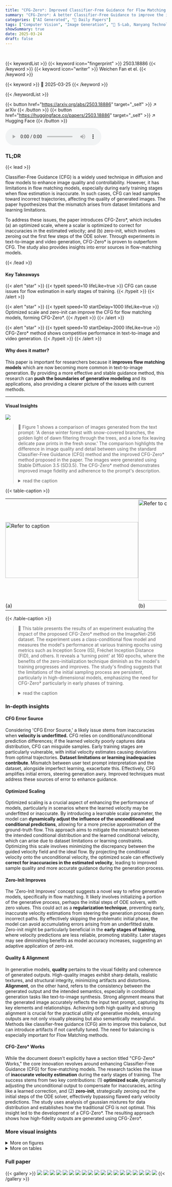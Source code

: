 ```yaml
---
title: "CFG-Zero*: Improved Classifier-Free Guidance for Flow Matching Models"
summary: "CFG-Zero*: A better Classifier-Free Guidance to improve the image quality and text alignment in Flow Matching models."
categories: ["AI Generated", "🤗 Daily Papers"]
tags: ["Computer Vision", "Image Generation", "🏢 S-Lab, Nanyang Technological University",]
showSummary: true
date: 2025-03-24
draft: false
---
```


<br>

{{< keywordList >}}
{{< keyword icon="fingerprint" >}} 2503.18886 {{< /keyword >}}
{{< keyword icon="writer" >}} Weichen Fan et el. {{< /keyword >}}
 
{{< keyword >}} 🤗 2025-03-25 {{< /keyword >}}
 
{{< /keywordList >}}

{{< button href="https://arxiv.org/abs/2503.18886" target="_self" >}}
↗ arXiv
{{< /button >}}
{{< button href="https://huggingface.co/papers/2503.18886" target="_self" >}}
↗ Hugging Face
{{< /button >}}



<audio controls>
    <source src="https://ai-paper-reviewer.com/2503.18886/podcast.wav" type="audio/wav">
    Your browser does not support the audio element.
</audio>


### TL;DR


{{< lead >}}

Classifier-Free Guidance (CFG) is a widely used technique in diffusion and flow models to enhance image quality and controllability. However, it has limitations in flow matching models, especially during early training stages when flow estimation is inaccurate. In such cases, CFG can lead samples toward incorrect trajectories, affecting the quality of generated images. The paper hypothesizes that the mismatch arises from dataset limitations and learning limitations.



To address these issues, the paper introduces CFG-Zero*, which includes (a) an optimized scale, where a scalar is optimized to correct for inaccuracies in the estimated velocity; and (b) zero-init, which involves zeroing out the first few steps of the ODE solver. Through experiments in text-to-image and video generation, CFG-Zero* is proven to outperform CFG. The study also provides insights into error sources in flow-matching models.

{{< /lead >}}


#### Key Takeaways

{{< alert "star" >}}
{{< typeit speed=10 lifeLike=true >}} CFG can cause issues for flow estimation in early stages of training. {{< /typeit >}}
{{< /alert >}}

{{< alert "star" >}}
{{< typeit speed=10 startDelay=1000 lifeLike=true >}} Optimized scale and zero-init can improve the CFG for flow matching models, forming CFG-Zero*. {{< /typeit >}}
{{< /alert >}}

{{< alert "star" >}}
{{< typeit speed=10 startDelay=2000 lifeLike=true >}} CFG-Zero* method shows competitive performance in text-to-image and video generation. {{< /typeit >}}
{{< /alert >}}

#### Why does it matter?
This paper is important for researchers because it **improves flow matching models** which are now becoming more common in text-to-image generation. By providing a more effective and stable guidance method, this research can **push the boundaries of generative modeling** and its applications, also providing a clearer picture of the issues with current methods.

------
#### Visual Insights



![](https://arxiv.org/html/2503.18886/x2.png)

> 🔼 Figure 1 shows a comparison of images generated from the text prompt: 'A dense winter forest with snow-covered branches, the golden light of dawn filtering through the trees, and a lone fox leaving delicate paw prints in the fresh snow.'  The comparison highlights the difference in image quality and detail between using the standard Classifier-Free Guidance (CFG) method and the improved CFG-Zero* method proposed in the paper.  The images were generated using Stable Diffusion 3.5 (SD3.5).  The CFG-Zero* method demonstrates improved image fidelity and adherence to the prompt's description.
> <details>
> <summary>read the caption</summary>
> Figure 1: Comparison for the prompt: “A dense winter forest with snow-covered branches, the golden light of dawn filtering through the trees, and a lone fox leaving delicate paw prints in the fresh snow.” Images generated using SD3.5 [5] with CFG and CFG-Zero⋆ (Ours).
> </details>





{{< table-caption >}}
<table class="ltx_tabular ltx_centering ltx_align_middle" id="S4.F3.2">
<tbody class="ltx_tbody">
<tr class="ltx_tr" id="S4.F3.2.2">
<td class="ltx_td ltx_nopad_l ltx_nopad_r ltx_align_center" id="S4.F3.1.1.1" style="padding-left:0.0pt;padding-right:0.0pt;"><img alt="Refer to caption" class="ltx_graphics ltx_img_landscape" height="174" id="S4.F3.1.1.1.g1" src="x3.png" width="415"/></td>
<td class="ltx_td ltx_nopad_l ltx_nopad_r ltx_align_center" id="S4.F3.2.2.2" style="padding-left:0.0pt;padding-right:0.0pt;"><img alt="Refer to caption" class="ltx_graphics ltx_img_landscape" height="314" id="S4.F3.2.2.2.g1" src="x4.png" width="415"/></td>
</tr>
<tr class="ltx_tr" id="S4.F3.2.3.1">
<td class="ltx_td ltx_nopad_l ltx_nopad_r ltx_align_center" id="S4.F3.2.3.1.1" style="padding-left:0.0pt;padding-right:0.0pt;">(a)</td>
<td class="ltx_td ltx_nopad_l ltx_nopad_r ltx_align_center" id="S4.F3.2.3.1.2" style="padding-left:0.0pt;padding-right:0.0pt;">(b)</td>
</tr>
</tbody>
</table>{{< /table-caption >}}

> 🔼 This table presents the results of an experiment evaluating the impact of the proposed CFG-Zero* method on the ImageNet-256 dataset.  The experiment uses a class-conditional flow model and measures the model's performance at various training epochs using metrics such as Inception Score (IS), Fréchet Inception Distance (FID), and others. It reveals a 'turning point' at 160 epochs, where the benefits of the zero-initialization technique diminish as the model's training progresses and improves.  The study's finding suggests that the limitations of the initial sampling process are persistent, particularly in high-dimensional models, emphasizing the need for CFG-Zero* particularly in early phases of training.
> <details>
> <summary>read the caption</summary>
> Table 1: Validation on ImageNet-256.  We evaluate a model at different training stages and observe a turning point at 160 epochs, where zero-init results in poorer performance when the model converges. This experiment validates that high-dimensional models also suffer from inaccuracies in initial sampling.
> </details>





### In-depth insights


#### CFG Error Source
Considering 'CFG Error Source,' a likely issue stems from inaccuracies when **velocity is underfitted.** CFG relies on conditional/unconditional prediction differences; if the learned velocity poorly captures data distribution, CFG can misguide samples. Early training stages are particularly vulnerable, with initial velocity estimates causing deviations from optimal trajectories. **Dataset limitations or learning inadequacies contribute**. Mismatch between user text prompt interpretation and the dataset, alongside imperfect learning, exacerbate this. Effectively, CFG amplifies initial errors, steering generation awry. Improved techniques must address these sources of error to enhance guidance.

#### Optimized Scaling
Optimized scaling is a crucial aspect of enhancing the performance of models, particularly in scenarios where the learned velocity may be underfitted or inaccurate. By introducing a learnable scalar parameter, the model can **dynamically adjust the influence of the unconditional and conditional predictions**, allowing for a more precise approximation of the ground-truth flow. This approach aims to mitigate the mismatch between the intended conditional distribution and the learned conditional velocity, which can arise due to dataset limitations or learning constraints. Optimizing this scale involves minimizing the discrepancy between the guided velocity field and the ideal flow. By projecting the conditional velocity onto the unconditional velocity, the optimized scale can effectively **correct for inaccuracies in the estimated velocity**, leading to improved sample quality and more accurate guidance during the generation process.

#### Zero-Init Improves
The 'Zero-Init Improves' concept suggests a novel way to refine generative models, specifically in flow matching. It likely involves initializing a portion of the generative process, perhaps the initial steps of ODE solvers, with zero values. This could act as a **regularization technique**, preventing early, inaccurate velocity estimations from steering the generation process down incorrect paths. By effectively skipping the problematic initial phase, the model can avoid accumulating errors arising from an underfitted state. Zero-init might be particularly beneficial in the **early stages of training**, where velocity predictions are less reliable, promoting stability. Later stages may see diminishing benefits as model accuracy increases, suggesting an adaptive application of zero-init.

#### Quality & Alignment
In generative models, **quality** pertains to the visual fidelity and coherence of generated outputs. High-quality images exhibit sharp details, realistic textures, and structural integrity, minimizing artifacts and distortions. **Alignment**, on the other hand, refers to the consistency between the generated output and the intended semantics, especially in conditional generation tasks like text-to-image synthesis. Strong alignment means that the generated image accurately reflects the input text prompt, capturing its key elements and relationships. Achieving both high quality and strong alignment is crucial for the practical utility of generative models, ensuring outputs are not only visually pleasing but also semantically meaningful. Methods like classifier-free guidance (CFG) aim to improve this balance, but can introduce artifacts if not carefully tuned. The need for balancing is especially important for Flow Matching methods.

#### CFG-Zero* Works
While the document doesn't explicitly have a section titled "CFG-Zero* Works," the core innovation revolves around enhancing Classifier-Free Guidance (CFG) for flow-matching models. The research tackles the issue of **inaccurate velocity estimation** during the early stages of training. The success stems from two key contributions: (1) **optimized scale**, dynamically adjusting the unconditional output to compensate for inaccuracies, acting like a learned correction, and (2) **zero-init**, strategically zeroing out the initial steps of the ODE solver, effectively bypassing flawed early velocity predictions. The study uses analysis of gaussian mixtures for data distribution and establishes how the traditional CFG is not optimal. This insight led to the development of a CFG-Zero*. The resulting approach shows how high-fidelity outputs are generated using CFG-Zero*.


### More visual insights

<details>
<summary>More on figures
</summary>


![](https://arxiv.org/html/2503.18886/x5.png)

> 🔼 This figure compares the results of image generation with and without classifier-free guidance (CFG).  The prompt used was: “A mysterious underwater city with bioluminescent corals and towering glass domes.” The image on the left shows a sample generated using standard conditional generation, lacking the detail and coherence found in the image on the right, which is generated using CFG. CFG helps align the generated image more closely with the user's specified prompt by guiding the sampling process towards a more appropriate output based on the user's condition. The difference showcases CFG's effectiveness in enhancing image quality and aligning generated images with given text prompts.
> <details>
> <summary>read the caption</summary>
> Figure 2: (Left) Conditional generation. (Right) CFG generation. (Prompt: “A mysterious underwater city with bioluminescent corals and towering glass domes.”)
> </details>



![](https://arxiv.org/html/2503.18886/x6.png)

> 🔼 Figure 3 presents a comparative analysis of the performance of a flow matching model trained on a 2D Gaussian mixture.  The left panel displays the Jensen-Shannon (JS) divergence between the model's generated sample distribution and the true target distribution over training epochs. This metric quantifies the difference between the model's output and the desired outcome.  The right panel shows the Euclidean norm (magnitude) of the difference between the model's initial velocity estimate (v~0θ) and the true optimal velocity (v~0∗) for each epoch. This error norm highlights how accurately the model predicts the optimal trajectory at the beginning of the sampling process. A gray line in the right panel represents the magnitude of the ground truth velocity, providing a visual reference for the scale of the error.
> <details>
> <summary>read the caption</summary>
> Figure 3: Results on mixture of Gaussians in ℝ2superscriptℝ2{\mathbb{R}}^{2}blackboard_R start_POSTSUPERSCRIPT 2 end_POSTSUPERSCRIPT. Left: The Jensen–Shannon divergence between the model’s final flow sample distribution and the target distribution v.s. training epoch. Right: The velocity error norm ‖𝒗~0θ−𝒗~0∗‖normsubscriptsuperscript~𝒗𝜃0subscriptsuperscript~𝒗∗0\|\tilde{{\bm{v}}}^{\theta}_{0}-\tilde{{\bm{v}}}^{\ast}_{0}\|∥ over~ start_ARG bold_italic_v end_ARG start_POSTSUPERSCRIPT italic_θ end_POSTSUPERSCRIPT start_POSTSUBSCRIPT 0 end_POSTSUBSCRIPT - over~ start_ARG bold_italic_v end_ARG start_POSTSUPERSCRIPT ∗ end_POSTSUPERSCRIPT start_POSTSUBSCRIPT 0 end_POSTSUBSCRIPT ∥, with the ground truth norm shown in gray v.s. training epoch.
> </details>



![](https://arxiv.org/html/2503.18886/x7.png)

> 🔼 Figure 4 presents a qualitative comparison of image generation results using standard Classifier-Free Guidance (CFG) and the improved method CFG-Zero*.  Three different state-of-the-art models were used: Lumina-Next, Stable Diffusion 3, and Stable Diffusion 3.5.  Each model used its optimal settings for sampling steps and guidance scale. The images generated with CFG are shown in orange, while those generated with CFG-Zero* are highlighted in green boxes, allowing for a direct visual comparison of the quality and fidelity of the generated images.
> <details>
> <summary>read the caption</summary>
> Figure 4: Qualitative comparisons between CFG and CFG-Zero⋆. Experiments are conducted using Lumina-Next, Stable Diffusion 3, and Stable Diffusion 3.5, with each model evaluated under its recommended optimal sampling steps and guidance scale settings. CFG results are shown in orange and Ours are highlighted in green boxes.
> </details>



![](https://arxiv.org/html/2503.18886/x34.png)

> 🔼 This figure displays the results of a user study comparing the performance of CFG-Zero* against the standard CFG method across four different text-to-image models: Lumina-Next, Stable Diffusion 3, Stable Diffusion 3.5, and Flux.  For each model, the chart shows the percentage of times users preferred images generated by CFG-Zero* over those generated by CFG.  This provides a clear visual representation of CFG-Zero*'s relative effectiveness in generating higher-quality images compared to CFG across multiple leading models.
> <details>
> <summary>read the caption</summary>
> Figure 5: User study on Lumina-Next, Stable Diffusion 3, Stable Diffusion 3.5, and Flux. The win rate of our method compared to CFG is presented.
> </details>



![](https://arxiv.org/html/2503.18886/x35.png)

> 🔼 Figure 6 showcases a qualitative comparison of video generation results using the Wan-2.1 [1B] model, with and without the CFG-Zero* method.  The experiments were conducted using the model's recommended parameters for optimal sampling steps and guidance scale. The figure directly compares the visual quality of videos generated by CFG-Zero* and standard CFG, allowing for a visual assessment of the improvements achieved by CFG-Zero* in terms of detail, color, and overall smoothness of the generated videos. Two example video prompts are shown: 'A bicycle gliding through a snowy field' and 'An astronaut flying in space.'
> <details>
> <summary>read the caption</summary>
> Figure 6: Qualitative comparisons between CFG-Zero⋆ and CFG. Experiments are conducted using Wan-2.1 [1B] [39], under its recommended optimal sampling steps and guidance scale settings.
> </details>



![](https://arxiv.org/html/2503.18886/x36.png)

> 🔼 This ablation study investigates the effect of varying the number of sampling steps on the performance of CFG-Zero* and standard CFG.  Two key metrics are compared across different step counts: CLIP Score (measuring image-text alignment) and Aesthetic Score (measuring visual appeal). The graphs visualize how these scores change for both methods as the number of sampling steps increases, allowing for a direct comparison of the impact of the proposed CFG-Zero* improvements on image quality and alignment with text prompts, across various sampling steps.
> <details>
> <summary>read the caption</summary>
> Figure 7: Abalation study on different sampling steps. Comparison of CLIP Score and Aesthetic Score between our method and CFG across different sampling steps.
> </details>



![](https://arxiv.org/html/2503.18886/x37.png)

> 🔼 This ablation study investigates the effect of varying the guidance scale on the performance of both the standard CFG method and the proposed CFG-Zero* method.  Two metrics are used to evaluate performance: the CLIP Score, which measures the alignment between generated images and text prompts, and the Aesthetic Score, which assesses the visual quality of the generated images. The figure shows how these two scores change for CFG and CFG-Zero* as the guidance scale is varied.  This allows for an analysis of which method is more robust and performs better across a range of guidance scales, demonstrating the effectiveness of CFG-Zero* in improving both image-text alignment and visual quality compared to the baseline CFG.
> <details>
> <summary>read the caption</summary>
> Figure 8: Abalation study on different guidance scale. Comparison of CLIP Score and Aesthetic Score between our method and CFG across different guidance scale.
> </details>



![](https://arxiv.org/html/2503.18886/x38.png)

> 🔼 Figure A1 visualizes the sampling trajectories of a flow matching model for different time steps (t=0, 0.2, 0.4, 0.6, 0.8, 1.0).  Each panel displays the sample trajectories generated using three different guidance methods: CFG (Classifier-Free Guidance), 'Cond' (conditional generation without guidance), and the proposed CFG-Zero*. The figure demonstrates how CFG-Zero* effectively guides the samples toward the target distribution, unlike CFG which causes the samples to deviate significantly, and Cond which results in high variance.
> <details>
> <summary>read the caption</summary>
> Figure A1: Flow sampling trajectory. Each panel shows the sample trajectories at a different time step.
> </details>



![](https://arxiv.org/html/2503.18886/x39.png)

> 🔼 This ablation study investigates the impact of the 'zero-init' technique on model performance.  The technique involves setting the initial velocity to zero for a specified number of steps in the ordinary differential equation (ODE) solver used during sample generation.  The figure likely shows how different numbers of zero-initialized steps affect key performance metrics, possibly including image quality scores and the alignment between generated images and text prompts (measured by metrics like FID or CLIP score).  The results would demonstrate whether zeroing out early ODE steps leads to improved or worse outcomes.
> <details>
> <summary>read the caption</summary>
> Figure A2: Ablation study of zero-init steps.
> </details>



</details>




<details>
<summary>More on tables
</summary>


{{< table-caption >}}
<table class="ltx_tabular ltx_guessed_headers ltx_align_middle" id="S4.T1.5.5">
<tbody class="ltx_tbody">
<tr class="ltx_tr" id="S4.T1.5.5.6.1">
<th class="ltx_td ltx_align_left ltx_th ltx_th_column ltx_th_row ltx_border_tt" id="S4.T1.5.5.6.1.1" rowspan="2"><span class="ltx_text" id="S4.T1.5.5.6.1.1.1">Epochs</span></th>
<th class="ltx_td ltx_align_left ltx_th ltx_th_column ltx_th_row ltx_border_tt" id="S4.T1.5.5.6.1.2" rowspan="2"><span class="ltx_text" id="S4.T1.5.5.6.1.2.1">Methods</span></th>
<th class="ltx_td ltx_align_center ltx_th ltx_th_column ltx_border_tt" colspan="4" id="S4.T1.5.5.6.1.3">Metrics</th>
<td class="ltx_td ltx_border_tt" id="S4.T1.5.5.6.1.4"></td>
</tr>
<tr class="ltx_tr" id="S4.T1.5.5.5">
<th class="ltx_td ltx_align_center ltx_th ltx_th_column ltx_border_t" id="S4.T1.1.1.1.1">IS<math alttext="\uparrow" class="ltx_Math" display="inline" id="S4.T1.1.1.1.1.m1.1"><semantics id="S4.T1.1.1.1.1.m1.1a"><mo id="S4.T1.1.1.1.1.m1.1.1" stretchy="false" xref="S4.T1.1.1.1.1.m1.1.1.cmml">↑</mo><annotation-xml encoding="MathML-Content" id="S4.T1.1.1.1.1.m1.1b"><ci id="S4.T1.1.1.1.1.m1.1.1.cmml" xref="S4.T1.1.1.1.1.m1.1.1">↑</ci></annotation-xml><annotation encoding="application/x-tex" id="S4.T1.1.1.1.1.m1.1c">\uparrow</annotation><annotation encoding="application/x-llamapun" id="S4.T1.1.1.1.1.m1.1d">↑</annotation></semantics></math>
</th>
<th class="ltx_td ltx_align_center ltx_th ltx_th_column ltx_border_t" id="S4.T1.2.2.2.2">FID<math alttext="\downarrow" class="ltx_Math" display="inline" id="S4.T1.2.2.2.2.m1.1"><semantics id="S4.T1.2.2.2.2.m1.1a"><mo id="S4.T1.2.2.2.2.m1.1.1" stretchy="false" xref="S4.T1.2.2.2.2.m1.1.1.cmml">↓</mo><annotation-xml encoding="MathML-Content" id="S4.T1.2.2.2.2.m1.1b"><ci id="S4.T1.2.2.2.2.m1.1.1.cmml" xref="S4.T1.2.2.2.2.m1.1.1">↓</ci></annotation-xml><annotation encoding="application/x-tex" id="S4.T1.2.2.2.2.m1.1c">\downarrow</annotation><annotation encoding="application/x-llamapun" id="S4.T1.2.2.2.2.m1.1d">↓</annotation></semantics></math>
</th>
<th class="ltx_td ltx_align_center ltx_th ltx_th_column ltx_border_t" id="S4.T1.3.3.3.3">sFID<math alttext="\downarrow" class="ltx_Math" display="inline" id="S4.T1.3.3.3.3.m1.1"><semantics id="S4.T1.3.3.3.3.m1.1a"><mo id="S4.T1.3.3.3.3.m1.1.1" stretchy="false" xref="S4.T1.3.3.3.3.m1.1.1.cmml">↓</mo><annotation-xml encoding="MathML-Content" id="S4.T1.3.3.3.3.m1.1b"><ci id="S4.T1.3.3.3.3.m1.1.1.cmml" xref="S4.T1.3.3.3.3.m1.1.1">↓</ci></annotation-xml><annotation encoding="application/x-tex" id="S4.T1.3.3.3.3.m1.1c">\downarrow</annotation><annotation encoding="application/x-llamapun" id="S4.T1.3.3.3.3.m1.1d">↓</annotation></semantics></math>
</th>
<th class="ltx_td ltx_align_center ltx_th ltx_th_column ltx_border_t" id="S4.T1.4.4.4.4">Precision<math alttext="\uparrow" class="ltx_Math" display="inline" id="S4.T1.4.4.4.4.m1.1"><semantics id="S4.T1.4.4.4.4.m1.1a"><mo id="S4.T1.4.4.4.4.m1.1.1" stretchy="false" xref="S4.T1.4.4.4.4.m1.1.1.cmml">↑</mo><annotation-xml encoding="MathML-Content" id="S4.T1.4.4.4.4.m1.1b"><ci id="S4.T1.4.4.4.4.m1.1.1.cmml" xref="S4.T1.4.4.4.4.m1.1.1">↑</ci></annotation-xml><annotation encoding="application/x-tex" id="S4.T1.4.4.4.4.m1.1c">\uparrow</annotation><annotation encoding="application/x-llamapun" id="S4.T1.4.4.4.4.m1.1d">↑</annotation></semantics></math>
</th>
<th class="ltx_td ltx_align_center ltx_th ltx_th_column ltx_border_t" id="S4.T1.5.5.5.5">Recall<math alttext="\uparrow" class="ltx_Math" display="inline" id="S4.T1.5.5.5.5.m1.1"><semantics id="S4.T1.5.5.5.5.m1.1a"><mo id="S4.T1.5.5.5.5.m1.1.1" stretchy="false" xref="S4.T1.5.5.5.5.m1.1.1.cmml">↑</mo><annotation-xml encoding="MathML-Content" id="S4.T1.5.5.5.5.m1.1b"><ci id="S4.T1.5.5.5.5.m1.1.1.cmml" xref="S4.T1.5.5.5.5.m1.1.1">↑</ci></annotation-xml><annotation encoding="application/x-tex" id="S4.T1.5.5.5.5.m1.1c">\uparrow</annotation><annotation encoding="application/x-llamapun" id="S4.T1.5.5.5.5.m1.1d">↑</annotation></semantics></math>
</th>
</tr>
<tr class="ltx_tr" id="S4.T1.5.5.7.2">
<th class="ltx_td ltx_align_left ltx_th ltx_th_row ltx_border_t" id="S4.T1.5.5.7.2.1" rowspan="2"><span class="ltx_text" id="S4.T1.5.5.7.2.1.1">10</span></th>
<th class="ltx_td ltx_align_left ltx_th ltx_th_row ltx_border_t" id="S4.T1.5.5.7.2.2">CFG</th>
<td class="ltx_td ltx_align_center ltx_border_t" id="S4.T1.5.5.7.2.3"><span class="ltx_text ltx_font_bold" id="S4.T1.5.5.7.2.3.1">53.27</span></td>
<td class="ltx_td ltx_align_center ltx_border_t" id="S4.T1.5.5.7.2.4">28.57</td>
<td class="ltx_td ltx_align_center ltx_border_t" id="S4.T1.5.5.7.2.5">18.52</td>
<td class="ltx_td ltx_align_center ltx_border_t" id="S4.T1.5.5.7.2.6">0.61</td>
<td class="ltx_td ltx_align_center ltx_border_t" id="S4.T1.5.5.7.2.7">0.36</td>
</tr>
<tr class="ltx_tr" id="S4.T1.5.5.8.3">
<th class="ltx_td ltx_align_left ltx_th ltx_th_row" id="S4.T1.5.5.8.3.1" style="background-color:#E6E6E6;"><span class="ltx_text" id="S4.T1.5.5.8.3.1.1" style="background-color:#E6E6E6;">Zero-Init</span></th>
<td class="ltx_td ltx_align_center" id="S4.T1.5.5.8.3.2" style="background-color:#E6E6E6;"><span class="ltx_text" id="S4.T1.5.5.8.3.2.1" style="background-color:#E6E6E6;">52.78</span></td>
<td class="ltx_td ltx_align_center" id="S4.T1.5.5.8.3.3" style="background-color:#E6E6E6;"><span class="ltx_text ltx_font_bold" id="S4.T1.5.5.8.3.3.1" style="background-color:#E6E6E6;">28.55</span></td>
<td class="ltx_td ltx_align_center" id="S4.T1.5.5.8.3.4" style="background-color:#E6E6E6;"><span class="ltx_text ltx_font_bold" id="S4.T1.5.5.8.3.4.1" style="background-color:#E6E6E6;">17.32</span></td>
<td class="ltx_td ltx_align_center" id="S4.T1.5.5.8.3.5" style="background-color:#E6E6E6;"><span class="ltx_text ltx_font_bold" id="S4.T1.5.5.8.3.5.1" style="background-color:#E6E6E6;">0.62</span></td>
<td class="ltx_td ltx_align_center" id="S4.T1.5.5.8.3.6" style="background-color:#E6E6E6;"><span class="ltx_text ltx_font_bold" id="S4.T1.5.5.8.3.6.1" style="background-color:#E6E6E6;">0.37</span></td>
</tr>
<tr class="ltx_tr" id="S4.T1.5.5.9.4">
<th class="ltx_td ltx_align_left ltx_th ltx_th_row ltx_border_t" id="S4.T1.5.5.9.4.1" rowspan="2"><span class="ltx_text" id="S4.T1.5.5.9.4.1.1">20</span></th>
<th class="ltx_td ltx_align_left ltx_th ltx_th_row ltx_border_t" id="S4.T1.5.5.9.4.2">CFG</th>
<td class="ltx_td ltx_align_center ltx_border_t" id="S4.T1.5.5.9.4.3"><span class="ltx_text ltx_font_bold" id="S4.T1.5.5.9.4.3.1">257.23</span></td>
<td class="ltx_td ltx_align_center ltx_border_t" id="S4.T1.5.5.9.4.4">11.00</td>
<td class="ltx_td ltx_align_center ltx_border_t" id="S4.T1.5.5.9.4.5">11.64</td>
<td class="ltx_td ltx_align_center ltx_border_t" id="S4.T1.5.5.9.4.6">0.92</td>
<td class="ltx_td ltx_align_center ltx_border_t" id="S4.T1.5.5.9.4.7">0.24</td>
</tr>
<tr class="ltx_tr" id="S4.T1.5.5.10.5">
<th class="ltx_td ltx_align_left ltx_th ltx_th_row" id="S4.T1.5.5.10.5.1" style="background-color:#E6E6E6;"><span class="ltx_text" id="S4.T1.5.5.10.5.1.1" style="background-color:#E6E6E6;">Zero-Init</span></th>
<td class="ltx_td ltx_align_center" id="S4.T1.5.5.10.5.2" style="background-color:#E6E6E6;"><span class="ltx_text" id="S4.T1.5.5.10.5.2.1" style="background-color:#E6E6E6;">255.79</span></td>
<td class="ltx_td ltx_align_center" id="S4.T1.5.5.10.5.3" style="background-color:#E6E6E6;"><span class="ltx_text ltx_font_bold" id="S4.T1.5.5.10.5.3.1" style="background-color:#E6E6E6;">10.65</span></td>
<td class="ltx_td ltx_align_center" id="S4.T1.5.5.10.5.4" style="background-color:#E6E6E6;"><span class="ltx_text ltx_font_bold" id="S4.T1.5.5.10.5.4.1" style="background-color:#E6E6E6;">10.95</span></td>
<td class="ltx_td ltx_align_center" id="S4.T1.5.5.10.5.5" style="background-color:#E6E6E6;"><span class="ltx_text ltx_font_bold" id="S4.T1.5.5.10.5.5.1" style="background-color:#E6E6E6;">0.92</span></td>
<td class="ltx_td ltx_align_center" id="S4.T1.5.5.10.5.6" style="background-color:#E6E6E6;"><span class="ltx_text ltx_font_bold" id="S4.T1.5.5.10.5.6.1" style="background-color:#E6E6E6;">0.25</span></td>
</tr>
<tr class="ltx_tr" id="S4.T1.5.5.11.6">
<th class="ltx_td ltx_align_left ltx_th ltx_th_row ltx_border_t" id="S4.T1.5.5.11.6.1" rowspan="2"><span class="ltx_text" id="S4.T1.5.5.11.6.1.1">40</span></th>
<th class="ltx_td ltx_align_left ltx_th ltx_th_row ltx_border_t" id="S4.T1.5.5.11.6.2">CFG</th>
<td class="ltx_td ltx_align_center ltx_border_t" id="S4.T1.5.5.11.6.3"><span class="ltx_text ltx_font_bold" id="S4.T1.5.5.11.6.3.1">339.39</span></td>
<td class="ltx_td ltx_align_center ltx_border_t" id="S4.T1.5.5.11.6.4">12.61</td>
<td class="ltx_td ltx_align_center ltx_border_t" id="S4.T1.5.5.11.6.5">11.17</td>
<td class="ltx_td ltx_align_center ltx_border_t" id="S4.T1.5.5.11.6.6">0.94</td>
<td class="ltx_td ltx_align_center ltx_border_t" id="S4.T1.5.5.11.6.7">0.23</td>
</tr>
<tr class="ltx_tr" id="S4.T1.5.5.12.7">
<th class="ltx_td ltx_align_left ltx_th ltx_th_row" id="S4.T1.5.5.12.7.1" style="background-color:#E6E6E6;"><span class="ltx_text" id="S4.T1.5.5.12.7.1.1" style="background-color:#E6E6E6;">Zero-Init</span></th>
<td class="ltx_td ltx_align_center" id="S4.T1.5.5.12.7.2" style="background-color:#E6E6E6;"><span class="ltx_text" id="S4.T1.5.5.12.7.2.1" style="background-color:#E6E6E6;">338.40</span></td>
<td class="ltx_td ltx_align_center" id="S4.T1.5.5.12.7.3" style="background-color:#E6E6E6;"><span class="ltx_text ltx_font_bold" id="S4.T1.5.5.12.7.3.1" style="background-color:#E6E6E6;">12.29</span></td>
<td class="ltx_td ltx_align_center" id="S4.T1.5.5.12.7.4" style="background-color:#E6E6E6;"><span class="ltx_text ltx_font_bold" id="S4.T1.5.5.12.7.4.1" style="background-color:#E6E6E6;">10.47</span></td>
<td class="ltx_td ltx_align_center" id="S4.T1.5.5.12.7.5" style="background-color:#E6E6E6;"><span class="ltx_text ltx_font_bold" id="S4.T1.5.5.12.7.5.1" style="background-color:#E6E6E6;">0.94</span></td>
<td class="ltx_td ltx_align_center" id="S4.T1.5.5.12.7.6" style="background-color:#E6E6E6;"><span class="ltx_text ltx_font_bold" id="S4.T1.5.5.12.7.6.1" style="background-color:#E6E6E6;">0.24</span></td>
</tr>
<tr class="ltx_tr" id="S4.T1.5.5.13.8">
<th class="ltx_td ltx_align_left ltx_th ltx_th_row ltx_border_t" id="S4.T1.5.5.13.8.1" rowspan="2"><span class="ltx_text" id="S4.T1.5.5.13.8.1.1">80</span></th>
<th class="ltx_td ltx_align_left ltx_th ltx_th_row ltx_border_t" id="S4.T1.5.5.13.8.2">CFG</th>
<td class="ltx_td ltx_align_center ltx_border_t" id="S4.T1.5.5.13.8.3">383.06</td>
<td class="ltx_td ltx_align_center ltx_border_t" id="S4.T1.5.5.13.8.4">13.53</td>
<td class="ltx_td ltx_align_center ltx_border_t" id="S4.T1.5.5.13.8.5">10.99</td>
<td class="ltx_td ltx_align_center ltx_border_t" id="S4.T1.5.5.13.8.6">0.94</td>
<td class="ltx_td ltx_align_center ltx_border_t" id="S4.T1.5.5.13.8.7">0.24</td>
</tr>
<tr class="ltx_tr" id="S4.T1.5.5.14.9">
<th class="ltx_td ltx_align_left ltx_th ltx_th_row" id="S4.T1.5.5.14.9.1" style="background-color:#E6E6E6;"><span class="ltx_text" id="S4.T1.5.5.14.9.1.1" style="background-color:#E6E6E6;">Zero-Init</span></th>
<td class="ltx_td ltx_align_center" id="S4.T1.5.5.14.9.2" style="background-color:#E6E6E6;"><span class="ltx_text ltx_font_bold" id="S4.T1.5.5.14.9.2.1" style="background-color:#E6E6E6;">383.45</span></td>
<td class="ltx_td ltx_align_center" id="S4.T1.5.5.14.9.3" style="background-color:#E6E6E6;"><span class="ltx_text ltx_font_bold" id="S4.T1.5.5.14.9.3.1" style="background-color:#E6E6E6;">12.18</span></td>
<td class="ltx_td ltx_align_center" id="S4.T1.5.5.14.9.4" style="background-color:#E6E6E6;"><span class="ltx_text ltx_font_bold" id="S4.T1.5.5.14.9.4.1" style="background-color:#E6E6E6;">10.39</span></td>
<td class="ltx_td ltx_align_center" id="S4.T1.5.5.14.9.5" style="background-color:#E6E6E6;"><span class="ltx_text ltx_font_bold" id="S4.T1.5.5.14.9.5.1" style="background-color:#E6E6E6;">0.94</span></td>
<td class="ltx_td ltx_align_center" id="S4.T1.5.5.14.9.6" style="background-color:#E6E6E6;"><span class="ltx_text ltx_font_bold" id="S4.T1.5.5.14.9.6.1" style="background-color:#E6E6E6;">0.26</span></td>
</tr>
<tr class="ltx_tr" id="S4.T1.5.5.15.10">
<th class="ltx_td ltx_align_left ltx_th ltx_th_row ltx_border_bb ltx_border_t" id="S4.T1.5.5.15.10.1" rowspan="2"><span class="ltx_text ltx_font_bold" id="S4.T1.5.5.15.10.1.1">160</span></th>
<th class="ltx_td ltx_align_left ltx_th ltx_th_row ltx_border_t" id="S4.T1.5.5.15.10.2">CFG</th>
<td class="ltx_td ltx_align_center ltx_border_t" id="S4.T1.5.5.15.10.3"><span class="ltx_text ltx_font_bold" id="S4.T1.5.5.15.10.3.1">222.13</span></td>
<td class="ltx_td ltx_align_center ltx_border_t" id="S4.T1.5.5.15.10.4"><span class="ltx_text ltx_font_bold" id="S4.T1.5.5.15.10.4.1">2.84</span></td>
<td class="ltx_td ltx_align_center ltx_border_t" id="S4.T1.5.5.15.10.5"><span class="ltx_text ltx_font_bold" id="S4.T1.5.5.15.10.5.1">4.56</span></td>
<td class="ltx_td ltx_align_center ltx_border_t" id="S4.T1.5.5.15.10.6"><span class="ltx_text ltx_font_bold" id="S4.T1.5.5.15.10.6.1">0.81</span></td>
<td class="ltx_td ltx_align_center ltx_border_t" id="S4.T1.5.5.15.10.7"><span class="ltx_text ltx_font_bold" id="S4.T1.5.5.15.10.7.1">0.56</span></td>
</tr>
<tr class="ltx_tr" id="S4.T1.5.5.16.11">
<th class="ltx_td ltx_align_left ltx_th ltx_th_row ltx_border_bb" id="S4.T1.5.5.16.11.1" style="background-color:#E6E6E6;"><span class="ltx_text" id="S4.T1.5.5.16.11.1.1" style="background-color:#E6E6E6;">Zero-Init</span></th>
<td class="ltx_td ltx_align_center ltx_border_bb" id="S4.T1.5.5.16.11.2" style="background-color:#E6E6E6;"><span class="ltx_text" id="S4.T1.5.5.16.11.2.1" style="background-color:#E6E6E6;">218.90</span></td>
<td class="ltx_td ltx_align_center ltx_border_bb" id="S4.T1.5.5.16.11.3" style="background-color:#E6E6E6;"><span class="ltx_text" id="S4.T1.5.5.16.11.3.1" style="background-color:#E6E6E6;">2.85</span></td>
<td class="ltx_td ltx_align_center ltx_border_bb" id="S4.T1.5.5.16.11.4" style="background-color:#E6E6E6;"><span class="ltx_text" id="S4.T1.5.5.16.11.4.1" style="background-color:#E6E6E6;">4.97</span></td>
<td class="ltx_td ltx_align_center ltx_border_bb" id="S4.T1.5.5.16.11.5" style="background-color:#E6E6E6;"><span class="ltx_text" id="S4.T1.5.5.16.11.5.1" style="background-color:#E6E6E6;">0.80</span></td>
<td class="ltx_td ltx_align_center ltx_border_bb" id="S4.T1.5.5.16.11.6" style="background-color:#E6E6E6;"><span class="ltx_text" id="S4.T1.5.5.16.11.6.1" style="background-color:#E6E6E6;">0.56</span></td>
</tr>
</tbody>
</table>{{< /table-caption >}}
> 🔼 This table presents a quantitative comparison of different guidance strategies used in generating images from the ImageNet-256 dataset.  It compares the performance of standard conditional generation (baseline), classifier-free guidance (CFG), adaptive guidance (ADG), CFG++, and the proposed CFG-Zero*. The comparison is based on several metrics including the Inception Score (IS), which measures the quality and diversity of generated images (higher IS is better), and the Fréchet Inception Distance (FID), which measures the similarity between generated images and real images from the dataset (lower FID is better).  Precision and Recall metrics assess the model's ability to accurately generate images for a given class.  The results show how each method affects the generated images' quality and alignment with the ground truth.
> <details>
> <summary>read the caption</summary>
> Table 2: Comparison of different guidance strategy on ImageNet-256 benchmark. Lower FID is better (↓↓\downarrow↓) and higher IS is better (↑↑\uparrow↑). Baseline here denotes using the conditional prediction only.
> </details>

{{< table-caption >}}
<table class="ltx_tabular ltx_guessed_headers ltx_align_middle" id="S5.T2.6.6">
<thead class="ltx_thead">
<tr class="ltx_tr" id="S5.T2.5.5.5">
<th class="ltx_td ltx_align_left ltx_th ltx_th_column ltx_th_row ltx_border_tt" id="S5.T2.5.5.5.6">Method</th>
<th class="ltx_td ltx_align_center ltx_th ltx_th_column ltx_border_tt" id="S5.T2.1.1.1.1">IS<math alttext="\uparrow" class="ltx_Math" display="inline" id="S5.T2.1.1.1.1.m1.1"><semantics id="S5.T2.1.1.1.1.m1.1a"><mo id="S5.T2.1.1.1.1.m1.1.1" stretchy="false" xref="S5.T2.1.1.1.1.m1.1.1.cmml">↑</mo><annotation-xml encoding="MathML-Content" id="S5.T2.1.1.1.1.m1.1b"><ci id="S5.T2.1.1.1.1.m1.1.1.cmml" xref="S5.T2.1.1.1.1.m1.1.1">↑</ci></annotation-xml><annotation encoding="application/x-tex" id="S5.T2.1.1.1.1.m1.1c">\uparrow</annotation><annotation encoding="application/x-llamapun" id="S5.T2.1.1.1.1.m1.1d">↑</annotation></semantics></math>
</th>
<th class="ltx_td ltx_align_center ltx_th ltx_th_column ltx_border_tt" id="S5.T2.2.2.2.2">FID<math alttext="\downarrow" class="ltx_Math" display="inline" id="S5.T2.2.2.2.2.m1.1"><semantics id="S5.T2.2.2.2.2.m1.1a"><mo id="S5.T2.2.2.2.2.m1.1.1" stretchy="false" xref="S5.T2.2.2.2.2.m1.1.1.cmml">↓</mo><annotation-xml encoding="MathML-Content" id="S5.T2.2.2.2.2.m1.1b"><ci id="S5.T2.2.2.2.2.m1.1.1.cmml" xref="S5.T2.2.2.2.2.m1.1.1">↓</ci></annotation-xml><annotation encoding="application/x-tex" id="S5.T2.2.2.2.2.m1.1c">\downarrow</annotation><annotation encoding="application/x-llamapun" id="S5.T2.2.2.2.2.m1.1d">↓</annotation></semantics></math>
</th>
<th class="ltx_td ltx_align_center ltx_th ltx_th_column ltx_border_tt" id="S5.T2.3.3.3.3">sFID<math alttext="\downarrow" class="ltx_Math" display="inline" id="S5.T2.3.3.3.3.m1.1"><semantics id="S5.T2.3.3.3.3.m1.1a"><mo id="S5.T2.3.3.3.3.m1.1.1" stretchy="false" xref="S5.T2.3.3.3.3.m1.1.1.cmml">↓</mo><annotation-xml encoding="MathML-Content" id="S5.T2.3.3.3.3.m1.1b"><ci id="S5.T2.3.3.3.3.m1.1.1.cmml" xref="S5.T2.3.3.3.3.m1.1.1">↓</ci></annotation-xml><annotation encoding="application/x-tex" id="S5.T2.3.3.3.3.m1.1c">\downarrow</annotation><annotation encoding="application/x-llamapun" id="S5.T2.3.3.3.3.m1.1d">↓</annotation></semantics></math>
</th>
<th class="ltx_td ltx_align_center ltx_th ltx_th_column ltx_border_tt" id="S5.T2.4.4.4.4">Precision<math alttext="\uparrow" class="ltx_Math" display="inline" id="S5.T2.4.4.4.4.m1.1"><semantics id="S5.T2.4.4.4.4.m1.1a"><mo id="S5.T2.4.4.4.4.m1.1.1" stretchy="false" xref="S5.T2.4.4.4.4.m1.1.1.cmml">↑</mo><annotation-xml encoding="MathML-Content" id="S5.T2.4.4.4.4.m1.1b"><ci id="S5.T2.4.4.4.4.m1.1.1.cmml" xref="S5.T2.4.4.4.4.m1.1.1">↑</ci></annotation-xml><annotation encoding="application/x-tex" id="S5.T2.4.4.4.4.m1.1c">\uparrow</annotation><annotation encoding="application/x-llamapun" id="S5.T2.4.4.4.4.m1.1d">↑</annotation></semantics></math>
</th>
<th class="ltx_td ltx_align_center ltx_th ltx_th_column ltx_border_tt" id="S5.T2.5.5.5.5">Recall<math alttext="\uparrow" class="ltx_Math" display="inline" id="S5.T2.5.5.5.5.m1.1"><semantics id="S5.T2.5.5.5.5.m1.1a"><mo id="S5.T2.5.5.5.5.m1.1.1" stretchy="false" xref="S5.T2.5.5.5.5.m1.1.1.cmml">↑</mo><annotation-xml encoding="MathML-Content" id="S5.T2.5.5.5.5.m1.1b"><ci id="S5.T2.5.5.5.5.m1.1.1.cmml" xref="S5.T2.5.5.5.5.m1.1.1">↑</ci></annotation-xml><annotation encoding="application/x-tex" id="S5.T2.5.5.5.5.m1.1c">\uparrow</annotation><annotation encoding="application/x-llamapun" id="S5.T2.5.5.5.5.m1.1d">↑</annotation></semantics></math>
</th>
</tr>
</thead>
<tbody class="ltx_tbody">
<tr class="ltx_tr" id="S5.T2.6.6.7.1">
<th class="ltx_td ltx_align_left ltx_th ltx_th_row ltx_border_t" id="S5.T2.6.6.7.1.1">Baseline</th>
<td class="ltx_td ltx_align_center ltx_border_t" id="S5.T2.6.6.7.1.2">125.13</td>
<td class="ltx_td ltx_align_center ltx_border_t" id="S5.T2.6.6.7.1.3">9.41</td>
<td class="ltx_td ltx_align_center ltx_border_t" id="S5.T2.6.6.7.1.4">6.40</td>
<td class="ltx_td ltx_align_center ltx_border_t" id="S5.T2.6.6.7.1.5">0.67</td>
<td class="ltx_td ltx_align_center ltx_border_t" id="S5.T2.6.6.7.1.6">0.67</td>
</tr>
<tr class="ltx_tr" id="S5.T2.6.6.8.2">
<th class="ltx_td ltx_align_left ltx_th ltx_th_row" id="S5.T2.6.6.8.2.1">w/ CFG</th>
<td class="ltx_td ltx_align_center" id="S5.T2.6.6.8.2.2">257.03</td>
<td class="ltx_td ltx_align_center" id="S5.T2.6.6.8.2.3">2.23</td>
<td class="ltx_td ltx_align_center" id="S5.T2.6.6.8.2.4">4.61</td>
<td class="ltx_td ltx_align_center" id="S5.T2.6.6.8.2.5"><span class="ltx_text ltx_font_bold" id="S5.T2.6.6.8.2.5.1">0.81</span></td>
<td class="ltx_td ltx_align_center" id="S5.T2.6.6.8.2.6">0.59</td>
</tr>
<tr class="ltx_tr" id="S5.T2.6.6.9.3">
<th class="ltx_td ltx_align_left ltx_th ltx_th_row" id="S5.T2.6.6.9.3.1">w/ ADG <cite class="ltx_cite ltx_citemacro_cite">[<a class="ltx_ref" href="https://arxiv.org/html/2503.18886v1#bib.bib31" title=""><span class="ltx_text" style="font-size:90%;">31</span></a>]</cite>
</th>
<td class="ltx_td ltx_align_center" id="S5.T2.6.6.9.3.2">257.92</td>
<td class="ltx_td ltx_align_center" id="S5.T2.6.6.9.3.3">2.37</td>
<td class="ltx_td ltx_align_center" id="S5.T2.6.6.9.3.4">5.51</td>
<td class="ltx_td ltx_align_center" id="S5.T2.6.6.9.3.5">0.80</td>
<td class="ltx_td ltx_align_center" id="S5.T2.6.6.9.3.6">0.58</td>
</tr>
<tr class="ltx_tr" id="S5.T2.6.6.10.4">
<th class="ltx_td ltx_align_left ltx_th ltx_th_row" id="S5.T2.6.6.10.4.1">w/ CFG++ <cite class="ltx_cite ltx_citemacro_cite">[<a class="ltx_ref" href="https://arxiv.org/html/2503.18886v1#bib.bib2" title=""><span class="ltx_text" style="font-size:90%;">2</span></a>]</cite>
</th>
<td class="ltx_td ltx_align_center" id="S5.T2.6.6.10.4.2">257.04</td>
<td class="ltx_td ltx_align_center" id="S5.T2.6.6.10.4.3">2.25</td>
<td class="ltx_td ltx_align_center" id="S5.T2.6.6.10.4.4">4.65</td>
<td class="ltx_td ltx_align_center" id="S5.T2.6.6.10.4.5">0.79</td>
<td class="ltx_td ltx_align_center" id="S5.T2.6.6.10.4.6">0.57</td>
</tr>
<tr class="ltx_tr" id="S5.T2.6.6.6" style="background-color:#E6E6E6;">
<th class="ltx_td ltx_align_left ltx_th ltx_th_row ltx_border_bb" id="S5.T2.6.6.6.1"><span class="ltx_text ltx_font_bold" id="S5.T2.6.6.6.1.1" style="background-color:#E6E6E6;">w/ <span class="ltx_text ltx_markedasmath" id="S5.T2.6.6.6.1.1.m1.1.1.1">CFG-Zero<sup class="ltx_sup" id="S5.T2.6.6.6.1.1.m1.1.1.1.1"><span class="ltx_text ltx_font_medium" id="S5.T2.6.6.6.1.1.m1.1.1.1.1.1">⋆</span></sup></span></span></th>
<td class="ltx_td ltx_align_center ltx_border_bb" id="S5.T2.6.6.6.2"><span class="ltx_text ltx_font_bold" id="S5.T2.6.6.6.2.1" style="background-color:#E6E6E6;">258.87</span></td>
<td class="ltx_td ltx_align_center ltx_border_bb" id="S5.T2.6.6.6.3"><span class="ltx_text ltx_font_bold" id="S5.T2.6.6.6.3.1" style="background-color:#E6E6E6;">2.10</span></td>
<td class="ltx_td ltx_align_center ltx_border_bb" id="S5.T2.6.6.6.4"><span class="ltx_text ltx_font_bold" id="S5.T2.6.6.6.4.1" style="background-color:#E6E6E6;">4.59</span></td>
<td class="ltx_td ltx_align_center ltx_border_bb" id="S5.T2.6.6.6.5"><span class="ltx_text" id="S5.T2.6.6.6.5.1" style="background-color:#E6E6E6;">0.80</span></td>
<td class="ltx_td ltx_align_center ltx_border_bb" id="S5.T2.6.6.6.6"><span class="ltx_text ltx_font_bold" id="S5.T2.6.6.6.6.1" style="background-color:#E6E6E6;">0.61</span></td>
</tr>
</tbody>
</table>{{< /table-caption >}}
> 🔼 This table presents a quantitative comparison of image generation results using four different models (Lumina-Next, Stable Diffusion 3, Stable Diffusion 3.5, and Flux) and two guidance methods (CFG and CFG-Zero*).  The comparison is based on two key metrics: Aesthetic Score, which measures the overall visual appeal of the generated images, and CLIP Score, which assesses how well the generated images align with the given text prompts. The results demonstrate that CFG-Zero* consistently produces higher scores on both metrics across all four models, indicating that it improves both the visual quality and the alignment of generated images with text prompts.
> <details>
> <summary>read the caption</summary>
> Table 3: Quantitative evaluation of Text-to-Image generation, using Lumina-Next, Stable Diffusion 3, Stable Diffusion 3.5, and Flux. The evaluation is based on Aesthetic Score and CLIP Score as key metrics. Results indicate that CFG-Zero⋆ consistently enhances image quality and improves alignment with textual prompts across different models.
> </details>

{{< table-caption >}}
<table class="ltx_tabular ltx_guessed_headers ltx_align_middle" id="S5.T3.6.6">
<thead class="ltx_thead">
<tr class="ltx_tr" id="S5.T3.2.2.2">
<th class="ltx_td ltx_align_left ltx_th ltx_th_column ltx_th_row ltx_border_tt" id="S5.T3.2.2.2.3">Model</th>
<th class="ltx_td ltx_align_center ltx_th ltx_th_column ltx_border_tt" id="S5.T3.2.2.2.4">Method</th>
<th class="ltx_td ltx_align_center ltx_th ltx_th_column ltx_border_tt" id="S5.T3.1.1.1.1">Aesthetic Score<math alttext="\uparrow" class="ltx_Math" display="inline" id="S5.T3.1.1.1.1.m1.1"><semantics id="S5.T3.1.1.1.1.m1.1a"><mo id="S5.T3.1.1.1.1.m1.1.1" stretchy="false" xref="S5.T3.1.1.1.1.m1.1.1.cmml">↑</mo><annotation-xml encoding="MathML-Content" id="S5.T3.1.1.1.1.m1.1b"><ci id="S5.T3.1.1.1.1.m1.1.1.cmml" xref="S5.T3.1.1.1.1.m1.1.1">↑</ci></annotation-xml><annotation encoding="application/x-tex" id="S5.T3.1.1.1.1.m1.1c">\uparrow</annotation><annotation encoding="application/x-llamapun" id="S5.T3.1.1.1.1.m1.1d">↑</annotation></semantics></math>
</th>
<th class="ltx_td ltx_align_center ltx_th ltx_th_column ltx_border_tt" id="S5.T3.2.2.2.2">Clip Score<math alttext="\uparrow" class="ltx_Math" display="inline" id="S5.T3.2.2.2.2.m1.1"><semantics id="S5.T3.2.2.2.2.m1.1a"><mo id="S5.T3.2.2.2.2.m1.1.1" stretchy="false" xref="S5.T3.2.2.2.2.m1.1.1.cmml">↑</mo><annotation-xml encoding="MathML-Content" id="S5.T3.2.2.2.2.m1.1b"><ci id="S5.T3.2.2.2.2.m1.1.1.cmml" xref="S5.T3.2.2.2.2.m1.1.1">↑</ci></annotation-xml><annotation encoding="application/x-tex" id="S5.T3.2.2.2.2.m1.1c">\uparrow</annotation><annotation encoding="application/x-llamapun" id="S5.T3.2.2.2.2.m1.1d">↑</annotation></semantics></math>
</th>
</tr>
</thead>
<tbody class="ltx_tbody">
<tr class="ltx_tr" id="S5.T3.6.6.7.1">
<th class="ltx_td ltx_align_left ltx_th ltx_th_row ltx_border_t" id="S5.T3.6.6.7.1.1" rowspan="2"><span class="ltx_text" id="S5.T3.6.6.7.1.1.1">Lumina-Next <cite class="ltx_cite ltx_citemacro_cite">[<a class="ltx_ref" href="https://arxiv.org/html/2503.18886v1#bib.bib45" title=""><span class="ltx_text" style="font-size:90%;">45</span></a>]</cite></span></th>
<td class="ltx_td ltx_align_center ltx_border_t" id="S5.T3.6.6.7.1.2">CFG</td>
<td class="ltx_td ltx_align_center ltx_border_t" id="S5.T3.6.6.7.1.3">6.85</td>
<td class="ltx_td ltx_align_center ltx_border_t" id="S5.T3.6.6.7.1.4">34.09</td>
</tr>
<tr class="ltx_tr" id="S5.T3.3.3.3">
<td class="ltx_td ltx_align_center" id="S5.T3.3.3.3.1" style="background-color:#E6E6E6;"><span class="ltx_text" id="S5.T3.3.3.3.1.1" style="background-color:#E6E6E6;"><span class="ltx_text ltx_markedasmath" id="S5.T3.3.3.3.1.1.m1.1.1.1">CFG-Zero<sup class="ltx_sup" id="S5.T3.3.3.3.1.1.m1.1.1.1.1">⋆</sup></span></span></td>
<td class="ltx_td ltx_align_center" id="S5.T3.3.3.3.2" style="background-color:#E6E6E6;"><span class="ltx_text" id="S5.T3.3.3.3.2.1" style="background-color:#E6E6E6;"><span class="ltx_text ltx_font_bold" id="S5.T3.3.3.3.2.1.1">7.03</span></span></td>
<td class="ltx_td ltx_align_center" id="S5.T3.3.3.3.3" style="background-color:#E6E6E6;"><span class="ltx_text" id="S5.T3.3.3.3.3.1" style="background-color:#E6E6E6;"><span class="ltx_text ltx_font_bold" id="S5.T3.3.3.3.3.1.1">34.37</span></span></td>
</tr>
<tr class="ltx_tr" id="S5.T3.6.6.8.2">
<th class="ltx_td ltx_align_left ltx_th ltx_th_row ltx_border_t" id="S5.T3.6.6.8.2.1" rowspan="2"><span class="ltx_text" id="S5.T3.6.6.8.2.1.1">SD3 <cite class="ltx_cite ltx_citemacro_cite">[<a class="ltx_ref" href="https://arxiv.org/html/2503.18886v1#bib.bib5" title=""><span class="ltx_text" style="font-size:90%;">5</span></a>]</cite></span></th>
<td class="ltx_td ltx_align_center ltx_border_t" id="S5.T3.6.6.8.2.2">CFG</td>
<td class="ltx_td ltx_align_center ltx_border_t" id="S5.T3.6.6.8.2.3">6.73</td>
<td class="ltx_td ltx_align_center ltx_border_t" id="S5.T3.6.6.8.2.4">34.00</td>
</tr>
<tr class="ltx_tr" id="S5.T3.4.4.4">
<td class="ltx_td ltx_align_center" id="S5.T3.4.4.4.1" style="background-color:#E6E6E6;"><span class="ltx_text" id="S5.T3.4.4.4.1.1" style="background-color:#E6E6E6;"><span class="ltx_text ltx_markedasmath" id="S5.T3.4.4.4.1.1.m1.1.1.1">CFG-Zero<sup class="ltx_sup" id="S5.T3.4.4.4.1.1.m1.1.1.1.1">⋆</sup></span></span></td>
<td class="ltx_td ltx_align_center" id="S5.T3.4.4.4.2" style="background-color:#E6E6E6;"><span class="ltx_text" id="S5.T3.4.4.4.2.1" style="background-color:#E6E6E6;"><span class="ltx_text ltx_font_bold" id="S5.T3.4.4.4.2.1.1">6.80</span></span></td>
<td class="ltx_td ltx_align_center" id="S5.T3.4.4.4.3" style="background-color:#E6E6E6;"><span class="ltx_text" id="S5.T3.4.4.4.3.1" style="background-color:#E6E6E6;"><span class="ltx_text ltx_font_bold" id="S5.T3.4.4.4.3.1.1">34.11</span></span></td>
</tr>
<tr class="ltx_tr" id="S5.T3.6.6.9.3">
<th class="ltx_td ltx_align_left ltx_th ltx_th_row ltx_border_t" id="S5.T3.6.6.9.3.1" rowspan="2"><span class="ltx_text" id="S5.T3.6.6.9.3.1.1">SD3.5 <cite class="ltx_cite ltx_citemacro_cite">[<a class="ltx_ref" href="https://arxiv.org/html/2503.18886v1#bib.bib5" title=""><span class="ltx_text" style="font-size:90%;">5</span></a>]</cite></span></th>
<td class="ltx_td ltx_align_center ltx_border_t" id="S5.T3.6.6.9.3.2">CFG</td>
<td class="ltx_td ltx_align_center ltx_border_t" id="S5.T3.6.6.9.3.3">6.96</td>
<td class="ltx_td ltx_align_center ltx_border_t" id="S5.T3.6.6.9.3.4">34.60</td>
</tr>
<tr class="ltx_tr" id="S5.T3.5.5.5">
<td class="ltx_td ltx_align_center" id="S5.T3.5.5.5.1" style="background-color:#E6E6E6;"><span class="ltx_text" id="S5.T3.5.5.5.1.1" style="background-color:#E6E6E6;"><span class="ltx_text ltx_markedasmath" id="S5.T3.5.5.5.1.1.m1.1.1.1">CFG-Zero<sup class="ltx_sup" id="S5.T3.5.5.5.1.1.m1.1.1.1.1">⋆</sup></span></span></td>
<td class="ltx_td ltx_align_center" id="S5.T3.5.5.5.2" style="background-color:#E6E6E6;"><span class="ltx_text" id="S5.T3.5.5.5.2.1" style="background-color:#E6E6E6;"><span class="ltx_text ltx_font_bold" id="S5.T3.5.5.5.2.1.1">7.10</span></span></td>
<td class="ltx_td ltx_align_center" id="S5.T3.5.5.5.3" style="background-color:#E6E6E6;"><span class="ltx_text" id="S5.T3.5.5.5.3.1" style="background-color:#E6E6E6;"><span class="ltx_text ltx_font_bold" id="S5.T3.5.5.5.3.1.1">34.68</span></span></td>
</tr>
<tr class="ltx_tr" id="S5.T3.6.6.10.4">
<th class="ltx_td ltx_align_left ltx_th ltx_th_row ltx_border_bb ltx_border_t" id="S5.T3.6.6.10.4.1" rowspan="2"><span class="ltx_text" id="S5.T3.6.6.10.4.1.1">Flux <cite class="ltx_cite ltx_citemacro_cite">[<a class="ltx_ref" href="https://arxiv.org/html/2503.18886v1#bib.bib20" title=""><span class="ltx_text" style="font-size:90%;">20</span></a>]</cite></span></th>
<td class="ltx_td ltx_align_center ltx_border_t" id="S5.T3.6.6.10.4.2">CFG</td>
<td class="ltx_td ltx_align_center ltx_border_t" id="S5.T3.6.6.10.4.3">7.06</td>
<td class="ltx_td ltx_align_center ltx_border_t" id="S5.T3.6.6.10.4.4">34.60</td>
</tr>
<tr class="ltx_tr" id="S5.T3.6.6.6">
<td class="ltx_td ltx_align_center ltx_border_bb" id="S5.T3.6.6.6.1" style="background-color:#E6E6E6;"><span class="ltx_text" id="S5.T3.6.6.6.1.1" style="background-color:#E6E6E6;"><span class="ltx_text ltx_markedasmath" id="S5.T3.6.6.6.1.1.m1.1.1.1">CFG-Zero<sup class="ltx_sup" id="S5.T3.6.6.6.1.1.m1.1.1.1.1">⋆</sup></span></span></td>
<td class="ltx_td ltx_align_center ltx_border_bb" id="S5.T3.6.6.6.2" style="background-color:#E6E6E6;"><span class="ltx_text" id="S5.T3.6.6.6.2.1" style="background-color:#E6E6E6;"><span class="ltx_text ltx_font_bold" id="S5.T3.6.6.6.2.1.1">7.12</span></span></td>
<td class="ltx_td ltx_align_center ltx_border_bb" id="S5.T3.6.6.6.3" style="background-color:#E6E6E6;"><span class="ltx_text" id="S5.T3.6.6.6.3.1" style="background-color:#E6E6E6;"><span class="ltx_text ltx_font_bold" id="S5.T3.6.6.6.3.1.1">34.69</span></span></td>
</tr>
</tbody>
</table>{{< /table-caption >}}
> 🔼 This table presents a quantitative comparison of the performance of CFG-Zero* and the standard CFG method on the T2I-CompBench benchmark dataset.  The evaluation was performed using three different state-of-the-art text-to-image models: Lumina-Next, Stable Diffusion 3, and Stable Diffusion 3.5.  The results demonstrate that CFG-Zero* consistently outperforms CFG across various metrics, showcasing improvements in the quality and details of generated images.
> <details>
> <summary>read the caption</summary>
> Table 4: Quantitative evaluation on T2I-CompBench [12], using Lumina-Next, Stable Diffusion 3, and Stable Diffusion 3.5. Compared to CFG, CFG-Zero⋆ demonstrates consistent improvements across all evaluated aspects.
> </details>

{{< table-caption >}}
<table class="ltx_tabular ltx_guessed_headers ltx_align_middle" id="S5.T4.7.7">
<thead class="ltx_thead">
<tr class="ltx_tr" id="S5.T4.4.4.4">
<th class="ltx_td ltx_align_left ltx_th ltx_th_column ltx_th_row ltx_border_tt" id="S5.T4.4.4.4.5">Method</th>
<th class="ltx_td ltx_align_center ltx_th ltx_th_column ltx_border_tt" id="S5.T4.1.1.1.1">Color<math alttext="\uparrow" class="ltx_Math" display="inline" id="S5.T4.1.1.1.1.m1.1"><semantics id="S5.T4.1.1.1.1.m1.1a"><mo id="S5.T4.1.1.1.1.m1.1.1" stretchy="false" xref="S5.T4.1.1.1.1.m1.1.1.cmml">↑</mo><annotation-xml encoding="MathML-Content" id="S5.T4.1.1.1.1.m1.1b"><ci id="S5.T4.1.1.1.1.m1.1.1.cmml" xref="S5.T4.1.1.1.1.m1.1.1">↑</ci></annotation-xml><annotation encoding="application/x-tex" id="S5.T4.1.1.1.1.m1.1c">\uparrow</annotation><annotation encoding="application/x-llamapun" id="S5.T4.1.1.1.1.m1.1d">↑</annotation></semantics></math>
</th>
<th class="ltx_td ltx_align_center ltx_th ltx_th_column ltx_border_tt" id="S5.T4.2.2.2.2">Shape<math alttext="\uparrow" class="ltx_Math" display="inline" id="S5.T4.2.2.2.2.m1.1"><semantics id="S5.T4.2.2.2.2.m1.1a"><mo id="S5.T4.2.2.2.2.m1.1.1" stretchy="false" xref="S5.T4.2.2.2.2.m1.1.1.cmml">↑</mo><annotation-xml encoding="MathML-Content" id="S5.T4.2.2.2.2.m1.1b"><ci id="S5.T4.2.2.2.2.m1.1.1.cmml" xref="S5.T4.2.2.2.2.m1.1.1">↑</ci></annotation-xml><annotation encoding="application/x-tex" id="S5.T4.2.2.2.2.m1.1c">\uparrow</annotation><annotation encoding="application/x-llamapun" id="S5.T4.2.2.2.2.m1.1d">↑</annotation></semantics></math>
</th>
<th class="ltx_td ltx_align_center ltx_th ltx_th_column ltx_border_tt" id="S5.T4.3.3.3.3">Texture<math alttext="\uparrow" class="ltx_Math" display="inline" id="S5.T4.3.3.3.3.m1.1"><semantics id="S5.T4.3.3.3.3.m1.1a"><mo id="S5.T4.3.3.3.3.m1.1.1" stretchy="false" xref="S5.T4.3.3.3.3.m1.1.1.cmml">↑</mo><annotation-xml encoding="MathML-Content" id="S5.T4.3.3.3.3.m1.1b"><ci id="S5.T4.3.3.3.3.m1.1.1.cmml" xref="S5.T4.3.3.3.3.m1.1.1">↑</ci></annotation-xml><annotation encoding="application/x-tex" id="S5.T4.3.3.3.3.m1.1c">\uparrow</annotation><annotation encoding="application/x-llamapun" id="S5.T4.3.3.3.3.m1.1d">↑</annotation></semantics></math>
</th>
<th class="ltx_td ltx_align_center ltx_th ltx_th_column ltx_border_tt" id="S5.T4.4.4.4.4">Spatial<math alttext="\uparrow" class="ltx_Math" display="inline" id="S5.T4.4.4.4.4.m1.1"><semantics id="S5.T4.4.4.4.4.m1.1a"><mo id="S5.T4.4.4.4.4.m1.1.1" stretchy="false" xref="S5.T4.4.4.4.4.m1.1.1.cmml">↑</mo><annotation-xml encoding="MathML-Content" id="S5.T4.4.4.4.4.m1.1b"><ci id="S5.T4.4.4.4.4.m1.1.1.cmml" xref="S5.T4.4.4.4.4.m1.1.1">↑</ci></annotation-xml><annotation encoding="application/x-tex" id="S5.T4.4.4.4.4.m1.1c">\uparrow</annotation><annotation encoding="application/x-llamapun" id="S5.T4.4.4.4.4.m1.1d">↑</annotation></semantics></math>
</th>
</tr>
</thead>
<tbody class="ltx_tbody">
<tr class="ltx_tr" id="S5.T4.7.7.8.1">
<th class="ltx_td ltx_align_left ltx_th ltx_th_row ltx_border_t" id="S5.T4.7.7.8.1.1">Lumina-Next <cite class="ltx_cite ltx_citemacro_cite">[<a class="ltx_ref" href="https://arxiv.org/html/2503.18886v1#bib.bib45" title=""><span class="ltx_text" style="font-size:90%;">45</span></a>]</cite>
</th>
<td class="ltx_td ltx_align_center ltx_border_t" id="S5.T4.7.7.8.1.2">0.51</td>
<td class="ltx_td ltx_align_center ltx_border_t" id="S5.T4.7.7.8.1.3">0.34</td>
<td class="ltx_td ltx_align_center ltx_border_t" id="S5.T4.7.7.8.1.4">0.41</td>
<td class="ltx_td ltx_align_center ltx_border_t" id="S5.T4.7.7.8.1.5">0.19</td>
</tr>
<tr class="ltx_tr" id="S5.T4.5.5.5" style="background-color:#E6E6E6;">
<th class="ltx_td ltx_align_left ltx_th ltx_th_row" id="S5.T4.5.5.5.1"><span class="ltx_text ltx_font_bold" id="S5.T4.5.5.5.1.1" style="background-color:#E6E6E6;">+ <span class="ltx_text ltx_markedasmath" id="S5.T4.5.5.5.1.1.m1.1.1.1">CFG-Zero<sup class="ltx_sup" id="S5.T4.5.5.5.1.1.m1.1.1.1.1"><span class="ltx_text ltx_font_medium" id="S5.T4.5.5.5.1.1.m1.1.1.1.1.1">⋆</span></sup></span></span></th>
<td class="ltx_td ltx_align_center" id="S5.T4.5.5.5.2"><span class="ltx_text ltx_font_bold" id="S5.T4.5.5.5.2.1" style="background-color:#E6E6E6;">0.52</span></td>
<td class="ltx_td ltx_align_center" id="S5.T4.5.5.5.3"><span class="ltx_text ltx_font_bold" id="S5.T4.5.5.5.3.1" style="background-color:#E6E6E6;">0.36</span></td>
<td class="ltx_td ltx_align_center" id="S5.T4.5.5.5.4"><span class="ltx_text ltx_font_bold" id="S5.T4.5.5.5.4.1" style="background-color:#E6E6E6;">0.45</span></td>
<td class="ltx_td ltx_align_center" id="S5.T4.5.5.5.5"><span class="ltx_text ltx_font_bold" id="S5.T4.5.5.5.5.1" style="background-color:#E6E6E6;">0.29</span></td>
</tr>
<tr class="ltx_tr" id="S5.T4.7.7.9.2">
<th class="ltx_td ltx_align_left ltx_th ltx_th_row ltx_border_t" id="S5.T4.7.7.9.2.1">SD3 <cite class="ltx_cite ltx_citemacro_cite">[<a class="ltx_ref" href="https://arxiv.org/html/2503.18886v1#bib.bib5" title=""><span class="ltx_text" style="font-size:90%;">5</span></a>]</cite>
</th>
<td class="ltx_td ltx_align_center ltx_border_t" id="S5.T4.7.7.9.2.2">0.81</td>
<td class="ltx_td ltx_align_center ltx_border_t" id="S5.T4.7.7.9.2.3">0.57</td>
<td class="ltx_td ltx_align_center ltx_border_t" id="S5.T4.7.7.9.2.4">0.71</td>
<td class="ltx_td ltx_align_center ltx_border_t" id="S5.T4.7.7.9.2.5"><span class="ltx_text ltx_font_bold" id="S5.T4.7.7.9.2.5.1">0.31</span></td>
</tr>
<tr class="ltx_tr" id="S5.T4.6.6.6" style="background-color:#E6E6E6;">
<th class="ltx_td ltx_align_left ltx_th ltx_th_row" id="S5.T4.6.6.6.1"><span class="ltx_text ltx_font_bold" id="S5.T4.6.6.6.1.1" style="background-color:#E6E6E6;">+ <span class="ltx_text ltx_markedasmath" id="S5.T4.6.6.6.1.1.m1.1.1.1">CFG-Zero<sup class="ltx_sup" id="S5.T4.6.6.6.1.1.m1.1.1.1.1"><span class="ltx_text ltx_font_medium" id="S5.T4.6.6.6.1.1.m1.1.1.1.1.1">⋆</span></sup></span></span></th>
<td class="ltx_td ltx_align_center" id="S5.T4.6.6.6.2"><span class="ltx_text ltx_font_bold" id="S5.T4.6.6.6.2.1" style="background-color:#E6E6E6;">0.83</span></td>
<td class="ltx_td ltx_align_center" id="S5.T4.6.6.6.3"><span class="ltx_text ltx_font_bold" id="S5.T4.6.6.6.3.1" style="background-color:#E6E6E6;">0.58</span></td>
<td class="ltx_td ltx_align_center" id="S5.T4.6.6.6.4"><span class="ltx_text ltx_font_bold" id="S5.T4.6.6.6.4.1" style="background-color:#E6E6E6;">0.72</span></td>
<td class="ltx_td ltx_align_center" id="S5.T4.6.6.6.5"><span class="ltx_text ltx_font_bold" id="S5.T4.6.6.6.5.1" style="background-color:#E6E6E6;">0.31</span></td>
</tr>
<tr class="ltx_tr" id="S5.T4.7.7.10.3">
<th class="ltx_td ltx_align_left ltx_th ltx_th_row ltx_border_t" id="S5.T4.7.7.10.3.1">SD3.5 <cite class="ltx_cite ltx_citemacro_cite">[<a class="ltx_ref" href="https://arxiv.org/html/2503.18886v1#bib.bib5" title=""><span class="ltx_text" style="font-size:90%;">5</span></a>]</cite>
</th>
<td class="ltx_td ltx_align_center ltx_border_t" id="S5.T4.7.7.10.3.2">0.76</td>
<td class="ltx_td ltx_align_center ltx_border_t" id="S5.T4.7.7.10.3.3">0.59</td>
<td class="ltx_td ltx_align_center ltx_border_t" id="S5.T4.7.7.10.3.4">0.70</td>
<td class="ltx_td ltx_align_center ltx_border_t" id="S5.T4.7.7.10.3.5">0.27</td>
</tr>
<tr class="ltx_tr" id="S5.T4.7.7.7" style="background-color:#E6E6E6;">
<th class="ltx_td ltx_align_left ltx_th ltx_th_row ltx_border_bb" id="S5.T4.7.7.7.1"><span class="ltx_text ltx_font_bold" id="S5.T4.7.7.7.1.1" style="background-color:#E6E6E6;">+ <span class="ltx_text ltx_markedasmath" id="S5.T4.7.7.7.1.1.m1.1.1.1">CFG-Zero<sup class="ltx_sup" id="S5.T4.7.7.7.1.1.m1.1.1.1.1"><span class="ltx_text ltx_font_medium" id="S5.T4.7.7.7.1.1.m1.1.1.1.1.1">⋆</span></sup></span></span></th>
<td class="ltx_td ltx_align_center ltx_border_bb" id="S5.T4.7.7.7.2"><span class="ltx_text ltx_font_bold" id="S5.T4.7.7.7.2.1" style="background-color:#E6E6E6;">0.78</span></td>
<td class="ltx_td ltx_align_center ltx_border_bb" id="S5.T4.7.7.7.3"><span class="ltx_text ltx_font_bold" id="S5.T4.7.7.7.3.1" style="background-color:#E6E6E6;">0.60</span></td>
<td class="ltx_td ltx_align_center ltx_border_bb" id="S5.T4.7.7.7.4"><span class="ltx_text ltx_font_bold" id="S5.T4.7.7.7.4.1" style="background-color:#E6E6E6;">0.71</span></td>
<td class="ltx_td ltx_align_center ltx_border_bb" id="S5.T4.7.7.7.5"><span class="ltx_text ltx_font_bold" id="S5.T4.7.7.7.5.1" style="background-color:#E6E6E6;">0.28</span></td>
</tr>
</tbody>
</table>{{< /table-caption >}}
> 🔼 This table presents a quantitative evaluation of the CFG-Zero* method on the VBench benchmark, specifically using the Wan-2.1 video generation model.  The metrics assessed include Total Score, Subject Consistency, Aesthetic Quality, Imaging Quality, Color, Spatial Relationship, Temporal Style, and Motion Smoothness. The results show the performance of both the baseline Wan-2.1 model and the model enhanced with CFG-Zero*, demonstrating improvements in frame quality and overall video smoothness compared to the standard CFG approach.
> <details>
> <summary>read the caption</summary>
> Table 5: Qualitative evaluation on VBench [13]. We use the Wan-2.1 [39] model as our base model. Compared to vanilla CFG, CFG-Zero⋆ improves both frame quality and overall video smoothness.
> </details>

{{< table-caption >}}
<table class="ltx_tabular ltx_guessed_headers ltx_align_middle" id="S5.T5.2.2">
<tbody class="ltx_tbody">
<tr class="ltx_tr" id="S5.T5.2.2.3.1">
<th class="ltx_td ltx_align_left ltx_th ltx_th_column ltx_th_row ltx_border_tt" id="S5.T5.2.2.3.1.1">Method</th>
<th class="ltx_td ltx_align_center ltx_th ltx_th_column ltx_border_tt" id="S5.T5.2.2.3.1.2">Total Score</th>
<th class="ltx_td ltx_align_center ltx_th ltx_th_column ltx_border_tt" id="S5.T5.2.2.3.1.3">subject consistency</th>
<th class="ltx_td ltx_align_center ltx_th ltx_th_column ltx_border_tt" id="S5.T5.2.2.3.1.4">aesthetic quality</th>
<th class="ltx_td ltx_align_center ltx_th ltx_th_column ltx_border_tt" id="S5.T5.2.2.3.1.5">imaging quality</th>
<th class="ltx_td ltx_align_center ltx_th ltx_th_column ltx_border_tt" id="S5.T5.2.2.3.1.6">color</th>
<th class="ltx_td ltx_align_center ltx_th ltx_th_column ltx_border_tt" id="S5.T5.2.2.3.1.7">spatial relationship</th>
<th class="ltx_td ltx_align_center ltx_th ltx_th_column ltx_border_tt" id="S5.T5.2.2.3.1.8">temporal style</th>
<th class="ltx_td ltx_align_center ltx_th ltx_th_column ltx_border_tt" id="S5.T5.2.2.3.1.9">motion smoothness</th>
<td class="ltx_td ltx_border_tt" id="S5.T5.2.2.3.1.10"></td>
</tr>
<tr class="ltx_tr" id="S5.T5.2.2.4.2">
<th class="ltx_td ltx_align_left ltx_th ltx_th_row ltx_border_t" id="S5.T5.2.2.4.2.1">Vchitect-2.0 [2B] <cite class="ltx_cite ltx_citemacro_cite">[<a class="ltx_ref" href="https://arxiv.org/html/2503.18886v1#bib.bib6" title=""><span class="ltx_text" style="font-size:90%;">6</span></a>]</cite>
</th>
<td class="ltx_td ltx_align_center ltx_border_t" id="S5.T5.2.2.4.2.2">81.57</td>
<td class="ltx_td ltx_align_center ltx_border_t" id="S5.T5.2.2.4.2.3">61.47</td>
<td class="ltx_td ltx_align_center ltx_border_t" id="S5.T5.2.2.4.2.4">65.60</td>
<td class="ltx_td ltx_align_center ltx_border_t" id="S5.T5.2.2.4.2.5">86.87</td>
<td class="ltx_td ltx_align_center ltx_border_t" id="S5.T5.2.2.4.2.6">86.87</td>
<td class="ltx_td ltx_align_center ltx_border_t" id="S5.T5.2.2.4.2.7">54.64</td>
<td class="ltx_td ltx_align_center ltx_border_t" id="S5.T5.2.2.4.2.8">25.56</td>
<td class="ltx_td ltx_align_center ltx_border_t" id="S5.T5.2.2.4.2.9">97.76</td>
<td class="ltx_td ltx_border_t" id="S5.T5.2.2.4.2.10"></td>
</tr>
<tr class="ltx_tr" id="S5.T5.2.2.5.3">
<th class="ltx_td ltx_align_left ltx_th ltx_th_row" id="S5.T5.2.2.5.3.1">CogVideoX-1.5 [5B] <cite class="ltx_cite ltx_citemacro_cite">[<a class="ltx_ref" href="https://arxiv.org/html/2503.18886v1#bib.bib42" title=""><span class="ltx_text" style="font-size:90%;">42</span></a>]</cite>
</th>
<td class="ltx_td ltx_align_center" id="S5.T5.2.2.5.3.2">82.17</td>
<td class="ltx_td ltx_align_center" id="S5.T5.2.2.5.3.3">96.87</td>
<td class="ltx_td ltx_align_center" id="S5.T5.2.2.5.3.4">62.79</td>
<td class="ltx_td ltx_align_center" id="S5.T5.2.2.5.3.5">65.02</td>
<td class="ltx_td ltx_align_center" id="S5.T5.2.2.5.3.6">87.55</td>
<td class="ltx_td ltx_align_center" id="S5.T5.2.2.5.3.7">80.25</td>
<td class="ltx_td ltx_align_center" id="S5.T5.2.2.5.3.8">25.19</td>
<td class="ltx_td ltx_align_center" id="S5.T5.2.2.5.3.9">98.31</td>
<td class="ltx_td" id="S5.T5.2.2.5.3.10"></td>
</tr>
<tr class="ltx_tr" id="S5.T5.2.2.6.4">
<th class="ltx_td ltx_align_left ltx_th ltx_th_row ltx_border_t" id="S5.T5.2.2.6.4.1">Wan2.1 [14B] <cite class="ltx_cite ltx_citemacro_cite">[<a class="ltx_ref" href="https://arxiv.org/html/2503.18886v1#bib.bib39" title=""><span class="ltx_text" style="font-size:90%;">39</span></a>]</cite>
</th>
<td class="ltx_td ltx_align_center ltx_border_t" id="S5.T5.2.2.6.4.2">83.99</td>
<td class="ltx_td ltx_align_center ltx_border_t" id="S5.T5.2.2.6.4.3">93.33</td>
<td class="ltx_td ltx_align_center ltx_border_t" id="S5.T5.2.2.6.4.4">69.13</td>
<td class="ltx_td ltx_align_center ltx_border_t" id="S5.T5.2.2.6.4.5">67.48</td>
<td class="ltx_td ltx_align_center ltx_border_t" id="S5.T5.2.2.6.4.6">83.43</td>
<td class="ltx_td ltx_align_center ltx_border_t" id="S5.T5.2.2.6.4.7"><span class="ltx_text ltx_font_bold" id="S5.T5.2.2.6.4.7.1">80.46</span></td>
<td class="ltx_td ltx_align_center ltx_border_t" id="S5.T5.2.2.6.4.8">25.90</td>
<td class="ltx_td ltx_align_center ltx_border_t" id="S5.T5.2.2.6.4.9"><span class="ltx_text ltx_font_bold" id="S5.T5.2.2.6.4.9.1">98.05</span></td>
<td class="ltx_td ltx_border_t" id="S5.T5.2.2.6.4.10"></td>
</tr>
<tr class="ltx_tr" id="S5.T5.1.1.1" style="background-color:#E6E6E6;">
<th class="ltx_td ltx_align_left ltx_th ltx_th_row" id="S5.T5.1.1.1.1"><span class="ltx_text ltx_font_bold" id="S5.T5.1.1.1.1.1" style="background-color:#E6E6E6;">w/ <span class="ltx_text ltx_markedasmath" id="S5.T5.1.1.1.1.1.m1.1.1.1">CFG-Zero<sup class="ltx_sup" id="S5.T5.1.1.1.1.1.m1.1.1.1.1"><span class="ltx_text ltx_font_medium" id="S5.T5.1.1.1.1.1.m1.1.1.1.1.1">⋆</span></sup></span></span></th>
<td class="ltx_td ltx_align_center" id="S5.T5.1.1.1.2"><span class="ltx_text ltx_font_bold" id="S5.T5.1.1.1.2.1" style="background-color:#E6E6E6;">84.06</span></td>
<td class="ltx_td ltx_align_center" id="S5.T5.1.1.1.3"><span class="ltx_text ltx_font_bold" id="S5.T5.1.1.1.3.1" style="background-color:#E6E6E6;">93.34</span></td>
<td class="ltx_td ltx_align_center" id="S5.T5.1.1.1.4"><span class="ltx_text ltx_font_bold" id="S5.T5.1.1.1.4.1" style="background-color:#E6E6E6;">69.22</span></td>
<td class="ltx_td ltx_align_center" id="S5.T5.1.1.1.5"><span class="ltx_text ltx_font_bold" id="S5.T5.1.1.1.5.1" style="background-color:#E6E6E6;">67.55</span></td>
<td class="ltx_td ltx_align_center" id="S5.T5.1.1.1.6"><span class="ltx_text ltx_font_bold" id="S5.T5.1.1.1.6.1" style="background-color:#E6E6E6;">85.39</span></td>
<td class="ltx_td ltx_align_center" id="S5.T5.1.1.1.7"><span class="ltx_text" id="S5.T5.1.1.1.7.1" style="background-color:#E6E6E6;">79.28</span></td>
<td class="ltx_td ltx_align_center" id="S5.T5.1.1.1.8"><span class="ltx_text ltx_font_bold" id="S5.T5.1.1.1.8.1" style="background-color:#E6E6E6;">25.98</span></td>
<td class="ltx_td ltx_align_center" id="S5.T5.1.1.1.9"><span class="ltx_text" id="S5.T5.1.1.1.9.1" style="background-color:#E6E6E6;">98.00</span></td>
<td class="ltx_td" id="S5.T5.1.1.1.10"></td>
</tr>
<tr class="ltx_tr" id="S5.T5.2.2.7.5">
<th class="ltx_td ltx_align_left ltx_th ltx_th_row ltx_border_t" id="S5.T5.2.2.7.5.1">Wan2.1 [1B] <cite class="ltx_cite ltx_citemacro_cite">[<a class="ltx_ref" href="https://arxiv.org/html/2503.18886v1#bib.bib39" title=""><span class="ltx_text" style="font-size:90%;">39</span></a>]</cite>
</th>
<td class="ltx_td ltx_align_center ltx_border_t" id="S5.T5.2.2.7.5.2">80.52</td>
<td class="ltx_td ltx_align_center ltx_border_t" id="S5.T5.2.2.7.5.3">93.89</td>
<td class="ltx_td ltx_align_center ltx_border_t" id="S5.T5.2.2.7.5.4">61.67</td>
<td class="ltx_td ltx_align_center ltx_border_t" id="S5.T5.2.2.7.5.5">65.40</td>
<td class="ltx_td ltx_align_center ltx_border_t" id="S5.T5.2.2.7.5.6">87.57</td>
<td class="ltx_td ltx_align_center ltx_border_t" id="S5.T5.2.2.7.5.7">72.75</td>
<td class="ltx_td ltx_align_center ltx_border_t" id="S5.T5.2.2.7.5.8"><span class="ltx_text ltx_font_bold" id="S5.T5.2.2.7.5.8.1">24.13</span></td>
<td class="ltx_td ltx_align_center ltx_border_t" id="S5.T5.2.2.7.5.9">97.24</td>
<td class="ltx_td ltx_border_t" id="S5.T5.2.2.7.5.10"></td>
</tr>
<tr class="ltx_tr" id="S5.T5.2.2.2" style="background-color:#E6E6E6;">
<th class="ltx_td ltx_align_left ltx_th ltx_th_row ltx_border_bb" id="S5.T5.2.2.2.1"><span class="ltx_text ltx_font_bold" id="S5.T5.2.2.2.1.1" style="background-color:#E6E6E6;">w/ <span class="ltx_text ltx_markedasmath" id="S5.T5.2.2.2.1.1.m1.1.1.1">CFG-Zero<sup class="ltx_sup" id="S5.T5.2.2.2.1.1.m1.1.1.1.1"><span class="ltx_text ltx_font_medium" id="S5.T5.2.2.2.1.1.m1.1.1.1.1.1">⋆</span></sup></span></span></th>
<td class="ltx_td ltx_align_center ltx_border_bb" id="S5.T5.2.2.2.2"><span class="ltx_text ltx_font_bold" id="S5.T5.2.2.2.2.1" style="background-color:#E6E6E6;">80.91</span></td>
<td class="ltx_td ltx_align_center ltx_border_bb" id="S5.T5.2.2.2.3"><span class="ltx_text ltx_font_bold" id="S5.T5.2.2.2.3.1" style="background-color:#E6E6E6;">94.93</span></td>
<td class="ltx_td ltx_align_center ltx_border_bb" id="S5.T5.2.2.2.4"><span class="ltx_text ltx_font_bold" id="S5.T5.2.2.2.4.1" style="background-color:#E6E6E6;">64.24</span></td>
<td class="ltx_td ltx_align_center ltx_border_bb" id="S5.T5.2.2.2.5"><span class="ltx_text ltx_font_bold" id="S5.T5.2.2.2.5.1" style="background-color:#E6E6E6;">68.13</span></td>
<td class="ltx_td ltx_align_center ltx_border_bb" id="S5.T5.2.2.2.6"><span class="ltx_text ltx_font_bold" id="S5.T5.2.2.2.6.1" style="background-color:#E6E6E6;">89.36</span></td>
<td class="ltx_td ltx_align_center ltx_border_bb" id="S5.T5.2.2.2.7"><span class="ltx_text ltx_font_bold" id="S5.T5.2.2.2.7.1" style="background-color:#E6E6E6;">73.84</span></td>
<td class="ltx_td ltx_align_center ltx_border_bb" id="S5.T5.2.2.2.8"><span class="ltx_text" id="S5.T5.2.2.2.8.1" style="background-color:#E6E6E6;">23.36</span></td>
<td class="ltx_td ltx_align_center ltx_border_bb" id="S5.T5.2.2.2.9"><span class="ltx_text ltx_font_bold" id="S5.T5.2.2.2.9.1" style="background-color:#E6E6E6;">98.16</span></td>
<td class="ltx_td ltx_border_bb" id="S5.T5.2.2.2.10"></td>
</tr>
</tbody>
</table>{{< /table-caption >}}
> 🔼 This table presents a quantitative comparison of four different methods for classifier-free guidance (CFG) in diffusion models: vanilla CFG, CFG with zero initialization (zero-init), CFG with dynamic scaling, and the proposed CFG-Zero*.  The results highlight the individual and combined contributions of zero-init and dynamic scaling to the overall performance, measured by aesthetic score and CLIP score. It demonstrates how these modifications improve the quality and alignment of generated images by mitigating inaccuracies in the early stages of the generation process.
> <details>
> <summary>read the caption</summary>
> Table 6: Effectiveness of CFG-Zero⋆. Comparison of vanilla CFG, CFG with zero-init, dynamic scaling, and CFG-Zero⋆, highlighting the impact of zero-init and dynamic scaling in improving performance.
> </details>

{{< table-caption >}}
<table class="ltx_tabular ltx_centering ltx_align_middle" id="S5.F7.2">
<tbody class="ltx_tbody">
<tr class="ltx_tr" id="S5.F7.2.2">
<td class="ltx_td ltx_nopad_l ltx_nopad_r ltx_align_center" id="S5.F7.1.1.1" style="padding-left:0.0pt;padding-right:0.0pt;"><img alt="Refer to caption" class="ltx_graphics ltx_img_landscape" height="174" id="S5.F7.1.1.1.g1" src="x8.png" width="415"/></td>
<td class="ltx_td ltx_nopad_l ltx_nopad_r ltx_align_center" id="S5.F7.2.2.2" style="padding-left:0.0pt;padding-right:0.0pt;"><img alt="Refer to caption" class="ltx_graphics ltx_img_landscape" height="174" id="S5.F7.2.2.2.g1" src="x9.png" width="415"/></td>
</tr>
<tr class="ltx_tr" id="S5.F7.2.3.1">
<td class="ltx_td ltx_nopad_l ltx_nopad_r ltx_align_center" id="S5.F7.2.3.1.1" style="padding-left:0.0pt;padding-right:0.0pt;">(a)</td>
<td class="ltx_td ltx_nopad_l ltx_nopad_r ltx_align_center" id="S5.F7.2.3.1.2" style="padding-left:0.0pt;padding-right:0.0pt;">(b)</td>
</tr>
</tbody>
</table>{{< /table-caption >}}
> 🔼 This ablation study investigates the impact of the 'zero-init' technique, which involves setting the initial steps of the ODE solver to zero, on the performance of different flow matching models. The experiment focuses on varying the number of initial steps set to zero and measures the resulting Aesthetic Score and CLIP Score. The results show a model-specific optimal number of zero-out steps. For SD3.5, increasing the number of zero-out steps beyond a certain point negatively impacts performance. Conversely, for Lumina-Next and SD3, utilizing approximately the first 7% of steps as zero-init steps yields the highest aesthetic and CLIP scores.
> <details>
> <summary>read the caption</summary>
> Table 7: Ablation study on zero-out steps. For SD3.5 [5], more initial zero-out steps lead to worse performance, while Lumina-Next [45] and SD3 [5] achieve the highest  Aesthetic Score and  Clip Score with first 7% zero out.
> </details>

{{< table-caption >}}
<table class="ltx_tabular ltx_centering ltx_align_middle" id="S5.F8.2">
<tbody class="ltx_tbody">
<tr class="ltx_tr" id="S5.F8.2.2">
<td class="ltx_td ltx_nopad_l ltx_nopad_r ltx_align_center" id="S5.F8.1.1.1" style="padding-left:0.0pt;padding-right:0.0pt;"><img alt="Refer to caption" class="ltx_graphics ltx_img_landscape" height="174" id="S5.F8.1.1.1.g1" src="x10.png" width="415"/></td>
<td class="ltx_td ltx_nopad_l ltx_nopad_r ltx_align_center" id="S5.F8.2.2.2" style="padding-left:0.0pt;padding-right:0.0pt;"><img alt="Refer to caption" class="ltx_graphics ltx_img_landscape" height="174" id="S5.F8.2.2.2.g1" src="x11.png" width="415"/></td>
</tr>
<tr class="ltx_tr" id="S5.F8.2.3.1">
<td class="ltx_td ltx_nopad_l ltx_nopad_r ltx_align_center" id="S5.F8.2.3.1.1" style="padding-left:0.0pt;padding-right:0.0pt;">(a)</td>
<td class="ltx_td ltx_nopad_l ltx_nopad_r ltx_align_center" id="S5.F8.2.3.1.2" style="padding-left:0.0pt;padding-right:0.0pt;">(b)</td>
</tr>
</tbody>
</table>{{< /table-caption >}}
> 🔼 This table presents the computational resource requirements for generating 5-second videos using two different models: Wan2.1 and SD3.  It details the FLOPs (floating-point operations) and GPU memory usage needed to produce videos at various resolutions (720p/480p for Wan2.1 and 1024x1024/512x512 for SD3). This information is crucial for understanding the efficiency and scalability of the proposed CFG-Zero* method.
> <details>
> <summary>read the caption</summary>
> Table 8: Computational costs. FLOPs [15] and GPU memory usage of our method for 5-second video generation at 720p/480p using Wan2.1 [39], and at 1024/512 resolution using SD3 [5].
> </details>

</details>




### Full paper

{{< gallery >}}
<img src="https://ai-paper-reviewer.com/2503.18886/1.png" class="grid-w50 md:grid-w33 xl:grid-w25" />
<img src="https://ai-paper-reviewer.com/2503.18886/2.png" class="grid-w50 md:grid-w33 xl:grid-w25" />
<img src="https://ai-paper-reviewer.com/2503.18886/3.png" class="grid-w50 md:grid-w33 xl:grid-w25" />
<img src="https://ai-paper-reviewer.com/2503.18886/4.png" class="grid-w50 md:grid-w33 xl:grid-w25" />
<img src="https://ai-paper-reviewer.com/2503.18886/5.png" class="grid-w50 md:grid-w33 xl:grid-w25" />
<img src="https://ai-paper-reviewer.com/2503.18886/6.png" class="grid-w50 md:grid-w33 xl:grid-w25" />
<img src="https://ai-paper-reviewer.com/2503.18886/7.png" class="grid-w50 md:grid-w33 xl:grid-w25" />
<img src="https://ai-paper-reviewer.com/2503.18886/8.png" class="grid-w50 md:grid-w33 xl:grid-w25" />
<img src="https://ai-paper-reviewer.com/2503.18886/9.png" class="grid-w50 md:grid-w33 xl:grid-w25" />
<img src="https://ai-paper-reviewer.com/2503.18886/10.png" class="grid-w50 md:grid-w33 xl:grid-w25" />
<img src="https://ai-paper-reviewer.com/2503.18886/11.png" class="grid-w50 md:grid-w33 xl:grid-w25" />
<img src="https://ai-paper-reviewer.com/2503.18886/12.png" class="grid-w50 md:grid-w33 xl:grid-w25" />
<img src="https://ai-paper-reviewer.com/2503.18886/13.png" class="grid-w50 md:grid-w33 xl:grid-w25" />
<img src="https://ai-paper-reviewer.com/2503.18886/14.png" class="grid-w50 md:grid-w33 xl:grid-w25" />
<img src="https://ai-paper-reviewer.com/2503.18886/15.png" class="grid-w50 md:grid-w33 xl:grid-w25" />
<img src="https://ai-paper-reviewer.com/2503.18886/16.png" class="grid-w50 md:grid-w33 xl:grid-w25" />
<img src="https://ai-paper-reviewer.com/2503.18886/17.png" class="grid-w50 md:grid-w33 xl:grid-w25" />
<img src="https://ai-paper-reviewer.com/2503.18886/18.png" class="grid-w50 md:grid-w33 xl:grid-w25" />
<img src="https://ai-paper-reviewer.com/2503.18886/19.png" class="grid-w50 md:grid-w33 xl:grid-w25" />
{{< /gallery >}}